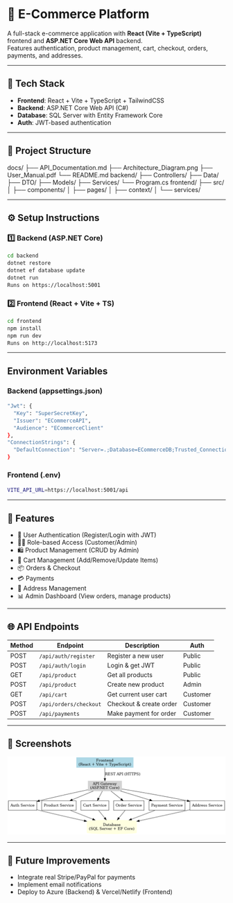 # 🛒 E-Commerce Platform

A full-stack e-commerce application with **React (Vite + TypeScript)** frontend and **ASP.NET Core Web API** backend.  
Features authentication, product management, cart, checkout, orders, payments, and addresses.

---

## 🚀 Tech Stack

- **Frontend**: React + Vite + TypeScript + TailwindCSS
- **Backend**: ASP.NET Core Web API (C#)
- **Database**: SQL Server with Entity Framework Core
- **Auth**: JWT-based authentication

---

## 📂 Project Structure

docs/
├── API_Documentation.md
├── Architecture_Diagram.png
├── User_Manual.pdf
└── README.md
backend/
├── Controllers/
├── Data/
├── DTO/
├── Models/
├── Services/
└── Program.cs
frontend/
├── src/
│ ├── components/
│ ├── pages/
│ ├── context/
│ └── services/

---

## ⚙️ Setup Instructions

### 1️⃣ Backend (ASP.NET Core)

```bash
cd backend
dotnet restore
dotnet ef database update
dotnet run
Runs on https://localhost:5001
```

### 2️⃣ Frontend (React + Vite + TS)

```bash
cd frontend
npm install
npm run dev
Runs on http://localhost:5173
```

---
## Environment Variables

### Backend (appsettings.json)

```bash
"Jwt": {
  "Key": "SuperSecretKey",
  "Issuer": "ECommerceAPI",
  "Audience": "ECommerceClient"
},
"ConnectionStrings": {
  "DefaultConnection": "Server=.;Database=ECommerceDB;Trusted_Connection=True;"
}
```

### Frontend (.env)

```bash
VITE_API_URL=https://localhost:5001/api
```
---

## 📖 Features

- 🔐 User Authentication (Register/Login with JWT)
- 👨‍💻 Role-based Access (Customer/Admin)
- 🛍️ Product Management (CRUD by Admin)
- 🛒 Cart Management (Add/Remove/Update Items)
- 📦 Orders & Checkout
- 💳 Payments
- 📍 Address Management
- 📊 Admin Dashboard (View orders, manage products)

---

## 🌐 API Endpoints

| Method | Endpoint            | Description               | Auth      |
|--------|---------------------|---------------------------|-----------|
| POST   | `/api/auth/register` | Register a new user       | Public    |
| POST   | `/api/auth/login`    | Login & get JWT           | Public    |
| GET    | `/api/product`       | Get all products          | Public    |
| POST   | `/api/product`       | Create new product        | Admin     |
| GET    | `/api/cart`          | Get current user cart     | Customer  |
| POST   | `/api/orders/checkout` | Checkout & create order | Customer  |
| POST   | `/api/payments`      | Make payment for order    | Customer  |

---
## 📸 Screenshots

![Architecture](docs/Architecture_Diagram.png)

---
## 🔮 Future Improvements
- Integrate real Stripe/PayPal for payments
- Implement email notifications
- Deploy to Azure (Backend) & Vercel/Netlify (Frontend)
